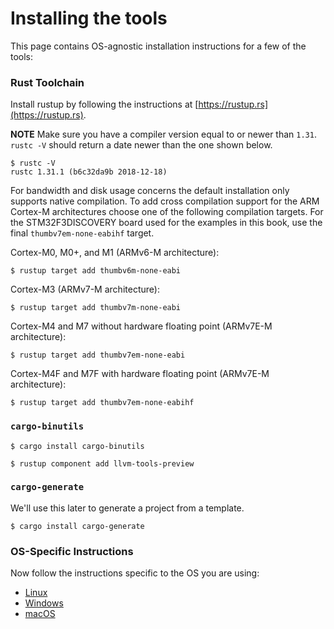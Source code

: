 # Installing the tools

This page contains OS-agnostic installation instructions for a few of the tools:

### Rust Toolchain

Install rustup by following the instructions at [https://rustup.rs](https://rustup.rs).

**NOTE** Make sure you have a compiler version equal to or newer than `1.31`. `rustc
-V` should return a date newer than the one shown below.

``` console
$ rustc -V
rustc 1.31.1 (b6c32da9b 2018-12-18)
```

For bandwidth and disk usage concerns the default installation only supports
native compilation. To add cross compilation support for the ARM Cortex-M
architectures choose one of the following compilation targets. For the STM32F3DISCOVERY
board used for the examples in this book, use the final `thumbv7em-none-eabihf` target.

Cortex-M0, M0+, and M1 (ARMv6-M architecture):
``` console
$ rustup target add thumbv6m-none-eabi
```

Cortex-M3 (ARMv7-M architecture):
``` console
$ rustup target add thumbv7m-none-eabi
```

Cortex-M4 and M7 without hardware floating point (ARMv7E-M architecture):
``` console
$ rustup target add thumbv7em-none-eabi
```

Cortex-M4F and M7F with hardware floating point (ARMv7E-M architecture):
``` console
$ rustup target add thumbv7em-none-eabihf
```

### `cargo-binutils`

``` console
$ cargo install cargo-binutils

$ rustup component add llvm-tools-preview
```

### `cargo-generate`

We'll use this later to generate a project from a template.

``` console
$ cargo install cargo-generate
```

### OS-Specific Instructions

Now follow the instructions specific to the OS you are using:

- [Linux](install/linux.md)
- [Windows](install/windows.md)
- [macOS](install/macos.md)

